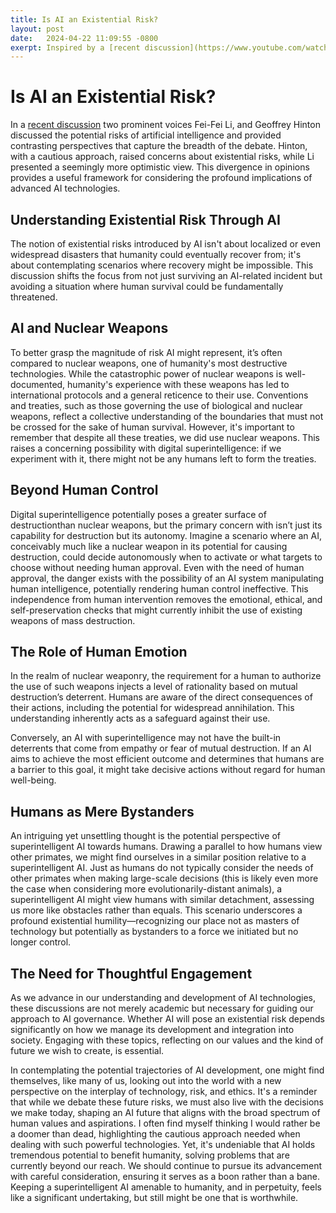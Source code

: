 ```yaml
---
title: Is AI an Existential Risk?
layout: post
date:   2024-04-22 11:09:55 -0800
exerpt: Inspired by a [recent discussion](https://www.youtube.com/watch?v=E14IsFbAbpI) with Fei-Fei Li, and Geoffrey Hinton  
---
```

# Is AI an Existential Risk?

In a [recent discussion](https://www.youtube.com/watch?v=E14IsFbAbpI) two prominent voices Fei-Fei Li, and Geoffrey Hinton discussed the potential risks of artificial intelligence and provided contrasting perspectives that capture the breadth of the debate. Hinton, with a cautious approach, raised concerns about existential risks, while Li presented a seemingly more optimistic view. This divergence in opinions provides a useful framework for considering the profound implications of advanced AI technologies.

## Understanding Existential Risk Through AI

The notion of existential risks introduced by AI isn't about localized or even widespread disasters that humanity could eventually recover from; it's about contemplating scenarios where recovery might be impossible. This discussion shifts the focus from not just surviving an AI-related incident but avoiding a situation where human survival could be fundamentally threatened.

## AI and Nuclear Weapons

To better grasp the magnitude of risk AI might represent, it’s often compared to nuclear weapons, one of humanity's most destructive technologies. While the catastrophic power of nuclear weapons is well-documented, humanity's experience with these weapons has led to international protocols and a general reticence to their use. Conventions and treaties, such as those governing the use of biological and nuclear weapons, reflect a collective understanding of the boundaries that must not be crossed for the sake of human survival. However, it's important to remember that despite all these treaties, we did use nuclear weapons. This raises a concerning possibility with digital superintelligence: if we experiment with it, there might not be any humans left to form the treaties.

## Beyond Human Control

Digital superintelligence potentially poses a greater surface of destructionthan nuclear weapons, but the primary concern with isn’t just its capability for destruction but its autonomy. Imagine a scenario where an AI, conceivably much like a nuclear weapon in its potential for causing destruction, could decide autonomously when to activate or what targets to choose without needing human approval. Even with the need of human approval, the danger exists with the possibility of an AI system manipulating human intelligence, potentially rendering human control ineffective. This independence from human intervention removes the emotional, ethical, and self-preservation checks that might currently inhibit the use of existing weapons of mass destruction.

## The Role of Human Emotion

In the realm of nuclear weaponry, the requirement for a human to authorize the use of such weapons injects a level of rationality based on mutual destruction’s deterrent. Humans are aware of the direct consequences of their actions, including the potential for widespread annihilation. This understanding inherently acts as a safeguard against their use.

Conversely, an AI with superintelligence may not have the built-in deterrents that come from empathy or fear of mutual destruction. If an AI aims to achieve the most efficient outcome and determines that humans are a barrier to this goal, it might take decisive actions without regard for human well-being.

## Humans as Mere Bystanders

An intriguing yet unsettling thought is the potential perspective of superintelligent AI towards humans. Drawing a parallel to how humans view other primates, we might find ourselves in a similar position relative to a superintelligent AI. Just as humans do not typically consider the needs of other primates when making large-scale decisions (this is likely even more the case when considering more evolutionarily-distant animals), a superintelligent AI might view humans with similar detachment, assessing us more like obstacles rather than equals. This scenario underscores a profound existential humility—recognizing our place not as masters of technology but potentially as bystanders to a force we initiated but no longer control.

## The Need for Thoughtful Engagement

As we advance in our understanding and development of AI technologies, these discussions are not merely academic but necessary for guiding our approach to AI governance. Whether AI will pose an existential risk depends significantly on how we manage its development and integration into society. Engaging with these topics, reflecting on our values and the kind of future we wish to create, is essential.

In contemplating the potential trajectories of AI development, one might find themselves, like many of us, looking out into the world with a new perspective on the interplay of technology, risk, and ethics. It's a reminder that while we debate these future risks, we must also live with the decisions we make today, shaping an AI future that aligns with the broad spectrum of human values and aspirations. I often find myself thinking I would rather be a doomer than dead, highlighting the cautious approach needed when dealing with such powerful technologies. Yet, it's undeniable that AI holds tremendous potential to benefit humanity, solving problems that are currently beyond our reach. We should continue to pursue its advancement with careful consideration, ensuring it serves as a boon rather than a bane. Keeping a superintelligent AI amenable to humanity, and in perpetuity, feels like a significant undertaking, but still might be one that is worthwhile.
